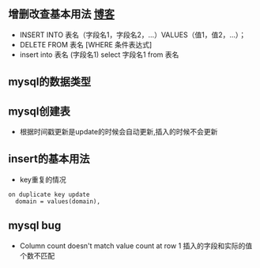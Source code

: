 ## 增删改查基本用法 [博客](https://www.cnblogs.com/heyangblog/p/7624645.html)
- INSERT INTO 表名（字段名1，字段名2，…）VALUES（值1，值2，…）；
- DELETE FROM 表名 [WHERE 条件表达式] 
- insert into 表名 (字段名1) select 字段名1 from 表名
## mysql的数据类型

## mysql创建表
- 根据时间戳更新是update的时候会自动更新,插入的时候不会更新
## insert的基本用法
- key重复的情况
```
on duplicate key update 
  domain = values(domain),
```
## mysql bug
- Column count doesn't match value count at row 1 插入的字段和实际的值个数不匹配
